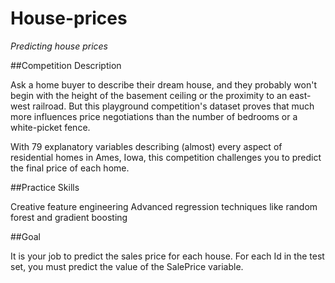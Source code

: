 # House-prices
*Predicting house prices*

##Competition Description

Ask a home buyer to describe their dream house, and they probably won't begin with the height of the basement ceiling or the proximity to an east-west railroad. But this playground competition's dataset proves that much more influences price negotiations than the number of bedrooms or a white-picket fence.

With 79 explanatory variables describing (almost) every aspect of residential homes in Ames, Iowa, this competition challenges you to predict the final price of each home.

##Practice Skills

Creative feature engineering 
Advanced regression techniques like random forest and gradient boosting


##Goal

It is your job to predict the sales price for each house. For each Id in the test set, you must predict the value of the SalePrice variable. 
